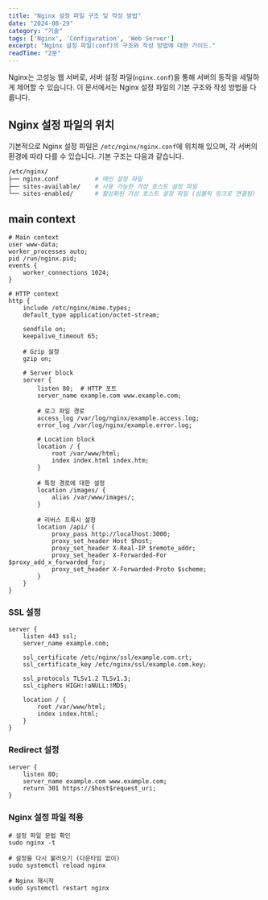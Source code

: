 ```yaml
---
title: "Nginx 설정 파일 구조 및 작성 방법"
date: "2024-08-29"
category: "기술"
tags: ['Nginx', 'Configuration', 'Web Server']
excerpt: "Nginx 설정 파일(conf)의 구조와 작성 방법에 대한 가이드."
readTime: "2분"
---
```


Nginx는 고성능 웹 서버로, 서버 설정 파일(`nginx.conf`)을 통해 서버의 동작을 세밀하게 제어할 수 있습니다. 이 문서에서는 Nginx 설정 파일의 기본 구조와 작성 방법을 다룹니다.

## Nginx 설정 파일의 위치
기본적으로 Nginx 설정 파일은 `/etc/nginx/nginx.conf`에 위치해 있으며, 각 서버의 환경에 따라 다를 수 있습니다. 기본 구조는 다음과 같습니다.

```bash
/etc/nginx/
├── nginx.conf          # 메인 설정 파일
├── sites-available/    # 사용 가능한 가상 호스트 설정 파일
└── sites-enabled/      # 활성화된 가상 호스트 설정 파일 (심볼릭 링크로 연결됨)
```

## main context

```code
# Main context
user www-data;
worker_processes auto;
pid /run/nginx.pid;
events {
    worker_connections 1024;
}

# HTTP context
http {
    include /etc/nginx/mime.types;
    default_type application/octet-stream;

    sendfile on;
    keepalive_timeout 65;

    # Gzip 설정
    gzip on;

    # Server block
    server {
        listen 80;  # HTTP 포트
        server_name example.com www.example.com;

        # 로그 파일 경로
        access_log /var/log/nginx/example.access.log;
        error_log /var/log/nginx/example.error.log;

        # Location block
        location / {
            root /var/www/html;
            index index.html index.htm;
        }

        # 특정 경로에 대한 설정
        location /images/ {
            alias /var/www/images/;
        }

        # 리버스 프록시 설정
        location /api/ {
            proxy_pass http://localhost:3000;
            proxy_set_header Host $host;
            proxy_set_header X-Real-IP $remote_addr;
            proxy_set_header X-Forwarded-For $proxy_add_x_forwarded_for;
            proxy_set_header X-Forwarded-Proto $scheme;
        }
    }
}

```

### SSL 설정

```code
server {
    listen 443 ssl;
    server_name example.com;

    ssl_certificate /etc/nginx/ssl/example.com.crt;
    ssl_certificate_key /etc/nginx/ssl/example.com.key;

    ssl_protocols TLSv1.2 TLSv1.3;
    ssl_ciphers HIGH:!aNULL:!MD5;

    location / {
        root /var/www/html;
        index index.html;
    }
}
```

### Redirect 설정

```code
server {
    listen 80;
    server_name example.com www.example.com;
    return 301 https://$host$request_uri;
}
```

### Nginx 설정 파일 적용

```code
# 설정 파일 문법 확인
sudo nginx -t

# 설정을 다시 불러오기 (다운타임 없이)
sudo systemctl reload nginx

# Nginx 재시작
sudo systemctl restart nginx

```